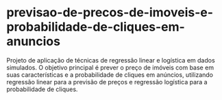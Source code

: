 # previsao-de-precos-de-imoveis-e-probabilidade-de-cliques-em-anuncios
Projeto de aplicação de técnicas de regressão linear e logística em dados simulados. O objetivo principal é prever o preço de imóveis com base em suas características e a probabilidade de cliques em anúncios, utilizando regressão linear para a previsão de preços e regressão logística para a probabilidade de cliques.
